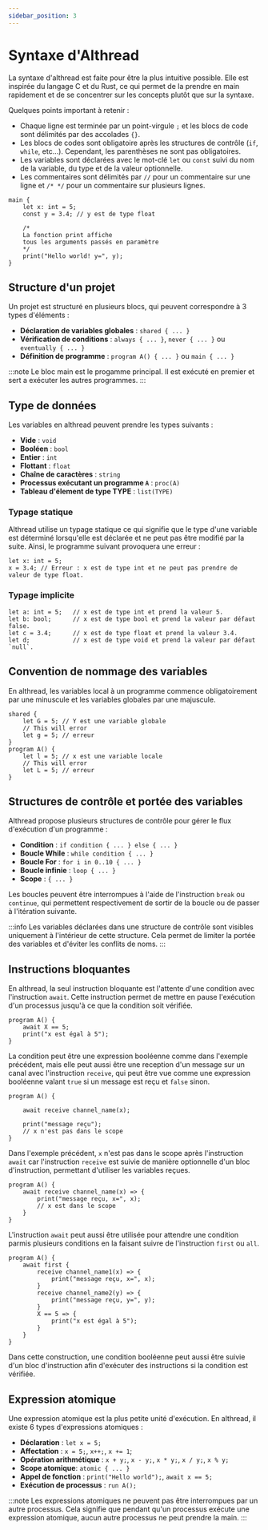 ```yaml
---
sidebar_position: 3
---
```


# Syntaxe d'Althread

La syntaxe d'althread est faite pour être la plus intuitive possible. Elle est inspirée du langage C et du Rust, ce qui permet de la prendre en main rapidement et de se concentrer sur les concepts plutôt que sur la syntaxe. 

Quelques points important à retenir :
- Chaque ligne est terminée par un point-virgule `;` et les blocs de code sont délimités par des accolades `{}`.
- Les blocs de codes sont obligatoire après les structures de contrôle (`if`, `while`, etc...). Cependant, les parenthèses ne sont pas obligatoires.
- Les variables sont déclarées avec le mot-clé `let` ou `const` suivi du nom de la variable, du type et de la valeur optionnelle.
- Les commentaires sont délimités par `//` pour un commentaire sur une ligne et `/* */` pour un commentaire sur plusieurs lignes.

```althread
main {
    let x: int = 5;
    const y = 3.4; // y est de type float

    /* 
    La fonction print affiche
    tous les arguments passés en paramètre
    */
    print("Hello world! y=", y);
}
```

## Structure d'un projet

Un projet est structuré en plusieurs blocs, qui peuvent correspondre à 3 types d'éléments :
- **Déclaration de variables globales** : `shared { ... }`
- **Vérification de conditions** : `always { ... }`, `never { ... }` ou `eventually { ... }`
- **Définition de programme** : `program A() { ... }` ou `main { ... }`

:::note
Le bloc main est le progamme principal. Il est exécuté en premier et sert a exécuter les autres programmes.
:::

## Type de données

Les variables en althread peuvent prendre les types suivants :
- **Vide** : `void`
- **Booléen** : `bool`
- **Entier** : `int`
- **Flottant** : `float`
- **Chaîne de caractères** : `string`
- **Processus exécutant un programme `A`** : `proc(A)`
- **Tableau d'élement de type TYPE** : `list(TYPE)`


### Typage statique

Althread utilise un typage statique ce qui signifie que le type d'une variable est déterminé lorsqu'elle est déclarée et ne peut pas être modifié par la suite. Ainsi, le programme suivant provoquera une erreur :

```althread
let x: int = 5;
x = 3.4; // Erreur : x est de type int et ne peut pas prendre de valeur de type float.
```

### Typage implicite

```althread
let a: int = 5;   // x est de type int et prend la valeur 5.
let b: bool;      // x est de type bool et prend la valeur par défaut false.
let c = 3.4;      // x est de type float et prend la valeur 3.4.
let d;            // x est de type void et prend la valeur par défaut `null`.
```

## Convention de nommage des variables

En althread, les variables local à un programme commence obligatoirement par une minuscule et les variables globales par une majuscule.

```althread
shared {
    let G = 5; // Y est une variable globale
    // This will error
    let g = 5; // erreur
}
program A() {
    let l = 5; // x est une variable locale
    // This will error
    let L = 5; // erreur
}
```

## Structures de contrôle et portée des variables

Althread propose plusieurs structures de contrôle pour gérer le flux d'exécution d'un programme :
- **Condition** : `if condition { ... } else { ... }`
- **Boucle While** : `while condition { ... }`
- **Boucle For** : `for i in 0..10 { ... }`
- **Boucle infinie** : `loop { ... }`
- **Scope** : `{ ... }`

Les boucles peuvent être interrompues à l'aide de l'instruction `break` ou `continue`, qui permettent respectivement de sortir de la boucle ou de passer à l'itération suivante.

:::info
Les variables déclarées dans une structure de contrôle sont visibles uniquement à l'intérieur de cette structure. Cela permet de limiter la portée des variables et d'éviter les conflits de noms. 
:::


## Instructions bloquantes

En althread, la seul instruction bloquante est l'attente d'une condition avec l'instruction `await`. Cette instruction permet de mettre en pause l'exécution d'un processus jusqu'à ce que la condition soit vérifiée.

```althread
program A() {
    await X == 5;
    print("x est égal à 5");
}
```

La condition peut être une expression booléenne comme dans l'exemple précédent, mais elle peut aussi être une reception d'un message sur un canal avec l'instruction `receive`, qui peut être vue comme une expression booléenne valant `true` si un message est reçu et `false` sinon.

```althread
program A() {

    await receive channel_name(x);

    print("message reçu");
    // x n'est pas dans le scope
}
```
Dans l'exemple précédent, `x` n'est pas dans le scope après l'instruction `await` car l'instruction `receive` est suivie de manière optionnelle d'un bloc d'instruction, permettant d'utiliser les variables reçues.

```althread	
program A() {
    await receive channel_name(x) => {
        print("message reçu, x=", x);
        // x est dans le scope
    }
}
```

L'instruction `await` peut aussi être utilisée pour attendre une condition parmis plusieurs conditions en la faisant suivre de l'instruction `first` ou `all`.

```althread
program A() {
    await first {
        receive channel_name1(x) => {
            print("message reçu, x=", x);
        }
        receive channel_name2(y) => {
            print("message reçu, y=", y);
        }
        X == 5 => {
            print("x est égal à 5");
        }
    }
}
```

Dans cette construction, une condition booléenne peut aussi être suivie d'un bloc d'instruction afin d'exécuter des instructions si la condition est vérifiée.


## Expression atomique

Une expression atomique est la plus petite unité d'exécution. En althread, il existe 6 types d'expressions atomiques :
- **Déclaration** : `let x = 5;`
- **Affectation** : `x = 5;`,  `x++;`, `x += 1`;
- **Opération arithmétique** : `x + y;`, `x - y;`, `x * y;`, `x / y;`, `x % y;`
- **Scope atomique**: `atomic { ... }`
- **Appel de fonction** : `print("Hello world");`, `await x == 5;`
- **Exécution de processus** : `run A();`

:::note
Les expressions atomiques ne peuvent pas être interrompues par un autre processus. Cela signifie que pendant qu'un processus exécute une expression atomique, aucun autre processus ne peut prendre la main.
:::
